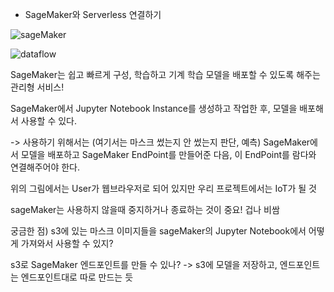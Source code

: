 
- SageMaker와 Serverless 연결하기

![sageMaker](https://www.sagemaker-workshop-kr.com/images/apps/internet_facing_app/image14.png?width=%226.728391294838145in%22height=%223.4464293525809273in)

![dataflow](https://img1.daumcdn.net/thumb/R1280x0/?scode=mtistory2&fname=https%3A%2F%2Ft1.daumcdn.net%2Fcfile%2Ftistory%2F9907DC485C85C0C82A)

SageMaker는 쉽고 빠르게 구성, 학습하고 기계 학습 모델을 배포할 수 있도록 해주는 관리형 서비스!

SageMaker에서 Jupyter Notebook Instance를 생성하고 작업한 후, 모델을 배포해서 사용할 수 있다.

-> 사용하기 위해서는 (여기서는 마스크 썼는지 안 썼는지 판단, 예측) SageMaker에서 모델을 배포하고 SageMaker EndPoint를 만들어준 다음, 이 EndPoint를 람다와 연결해주어야 한다.

위의 그림에서는 User가 웹브라우저로 되어 있지만 우리 프로젝트에서는 IoT가 될 것

sageMaker는 사용하지 않을때 중지하거나 종료하는 것이 중요! 겁나 비쌈



궁금한 점) s3에 있는 마스크 이미지들을 sageMaker의 Jupyter Notebook에서 어떻게 가져와서 사용할 수 있지?

s3로 SageMaker 엔드포인트를 만들 수 있나? -> s3에 모델을 저장하고, 엔드포인트는 엔드포인트대로 따로 만드는 듯

